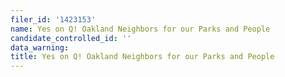 ```yaml
---
filer_id: '1423153'
name: Yes on Q! Oakland Neighbors for our Parks and People
candidate_controlled_id: ''
data_warning: 
title: Yes on Q! Oakland Neighbors for our Parks and People
---
```

